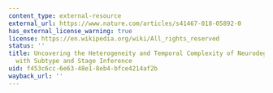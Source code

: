 ```yaml
---
content_type: external-resource
external_url: https://www.nature.com/articles/s41467-018-05892-0
has_external_license_warning: true
license: https://en.wikipedia.org/wiki/All_rights_reserved
status: ''
title: Uncovering the Heterogeneity and Temporal Complexity of Neurodegenerative Diseases
  with Subtype and Stage Inference
uid: f453c6cc-6e63-48e1-8eb4-bfce4214af2b
wayback_url: ''
---
```

